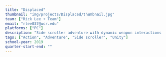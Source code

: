 ```yaml
---
title: "Displaced"
thumbnail: "img/projects/Displaced/thumbnail.jpg"
team: ["Rick Lee + Team"]
email: "rlee037@ucr.edu"
platforms: ["PC"]
description: "Side scroller adventure with dynamic weapon interactions made in Unity."
tags: ["Action", "Adventure", "Side scroller", "Unity"]
school-year: 2019
quarter-start-end: ""
---
```

